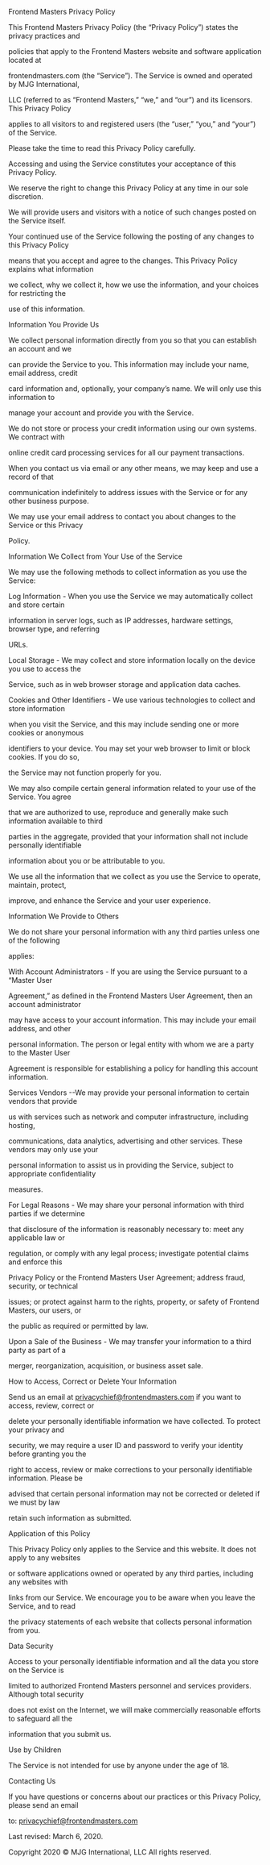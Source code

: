 Frontend Masters Privacy Policy



This Frontend Masters Privacy Policy (the “Privacy Policy”) states the privacy practices and

policies that apply to the Frontend Masters website and software application located at

frontendmasters.com (the “Service”). The Service is owned and operated by MJG International,

LLC (referred to as “Frontend Masters,” “we,” and “our”) and its licensors. This Privacy Policy

applies to all visitors to and registered users (the “user,” “you,” and “your”) of the Service.



Please take the time to read this Privacy Policy carefully.



Accessing and using the Service constitutes your acceptance of this Privacy Policy.

We reserve the right to change this Privacy Policy at any time in our sole discretion.

We will provide users and visitors with a notice of such changes posted on the Service itself.

Your continued use of the Service following the posting of any changes to this Privacy Policy

means that you accept and agree to the changes. This Privacy Policy explains what information

we collect, why we collect it, how we use the information, and your choices for restricting the

use of this information.



Information You Provide Us



We collect personal information directly from you so that you can establish an account and we

can provide the Service to you. This information may include your name, email address, credit

card information and, optionally, your company’s name. We will only use this information to

manage your account and provide you with the Service.



We do not store or process your credit information using our own systems. We contract with

online credit card processing services for all our payment transactions.



When you contact us via email or any other means, we may keep and use a record of that

communication indefinitely to address issues with the Service or for any other business purpose.

We may use your email address to contact you about changes to the Service or this Privacy

Policy.



Information We Collect from Your Use of the Service



We may use the following methods to collect information as you use the Service:



Log Information - When you use the Service we may automatically collect and store certain

information in server logs, such as IP addresses, hardware settings, browser type, and referring

URLs.



Local Storage - We may collect and store information locally on the device you use to access the

Service, such as in web browser storage and application data caches.

Cookies and Other Identifiers - We use various technologies to collect and store information

when you visit the Service, and this may include sending one or more cookies or anonymous

identifiers to your device. You may set your web browser to limit or block cookies. If you do so,

the Service may not function properly for you.



We may also compile certain general information related to your use of the Service. You agree

that we are authorized to use, reproduce and generally make such information available to third

parties in the aggregate, provided that your information shall not include personally identifiable

information about you or be attributable to you.

We use all the information that we collect as you use the Service to operate, maintain, protect,

improve, and enhance the Service and your user experience.



Information We Provide to Others



We do not share your personal information with any third parties unless one of the following

applies:



With Account Administrators - If you are using the Service pursuant to a “Master User

Agreement,” as defined in the Frontend Masters User Agreement, then an account administrator

may have access to your account information. This may include your email address, and other

personal information. The person or legal entity with whom we are a party to the Master User

Agreement is responsible for establishing a policy for handling this account information.



Services Vendors --We may provide your personal information to certain vendors that provide

us with services such as network and computer infrastructure, including hosting,

communications, data analytics, advertising and other services. These vendors may only use your

personal information to assist us in providing the Service, subject to appropriate confidentiality

measures.



For Legal Reasons - We may share your personal information with third parties if we determine

that disclosure of the information is reasonably necessary to: meet any applicable law or

regulation, or comply with any legal process; investigate potential claims and enforce this

Privacy Policy or the Frontend Masters User Agreement; address fraud, security, or technical

issues; or protect against harm to the rights, property, or safety of Frontend Masters, our users, or

the public as required or permitted by law.



Upon a Sale of the Business - We may transfer your information to a third party as part of a

merger, reorganization, acquisition, or business asset sale.



How to Access, Correct or Delete Your Information



Send us an email at privacychief@frontendmasters.com if you want to access, review, correct or

delete your personally identifiable information we have collected. To protect your privacy and

security, we may require a user ID and password to verify your identity before granting you the

right to access, review or make corrections to your personally identifiable information. Please be

advised that certain personal information may not be corrected or deleted if we must by law

retain such information as submitted.



Application of this Policy



This Privacy Policy only applies to the Service and this website. It does not apply to any websites

or software applications owned or operated by any third parties, including any websites with

links from our Service. We encourage you to be aware when you leave the Service, and to read

the privacy statements of each website that collects personal information from you.



Data Security



Access to your personally identifiable information and all the data you store on the Service is

limited to authorized Frontend Masters personnel and services providers. Although total security

does not exist on the Internet, we will make commercially reasonable efforts to safeguard all the

information that you submit us.



Use by Children



The Service is not intended for use by anyone under the age of 18.



Contacting Us



If you have questions or concerns about our practices or this Privacy Policy, please send an email

to: privacychief@frontendmasters.com



Last revised: March 6, 2020.



Copyright 2020 © MJG International, LLC All rights reserved.